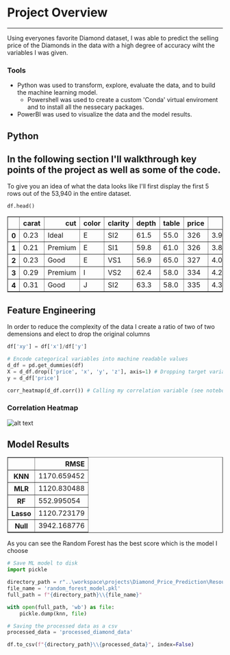 # Project Overview
---
Using everyones favorite Diamond dataset, I was able to predict the selling price of the Diamonds in the data with a high degree of accuracy wiht the variables I was given. 
### Tools
- Python was used to transform, explore, evaluate the data, and to build the machine learning model.
  - Powershell was used to create a custom 'Conda' virtual enviroment and to install all the nessecary packages.
- PowerBI was used to visualize the data and the model results.
## Python
In the following section I'll walkthrough key points of the project as well as some of the code.
---
To give you an idea of what the data looks like I'll first display the first 5 rows out of the 53,940 in the entire dataset.
```python
df.head()
```
<table border="1" class="dataframe">
  <thead>
    <tr style="text-align: right;">
      <th></th>
      <th>carat</th>
      <th>cut</th>
      <th>color</th>
      <th>clarity</th>
      <th>depth</th>
      <th>table</th>
      <th>price</th>
      <th>x</th>
      <th>y</th>
      <th>z</th>
    </tr>
  </thead>
  <tbody>
    <tr>
      <th>0</th>
      <td>0.23</td>
      <td>Ideal</td>
      <td>E</td>
      <td>SI2</td>
      <td>61.5</td>
      <td>55.0</td>
      <td>326</td>
      <td>3.95</td>
      <td>3.98</td>
      <td>2.43</td>
    </tr>
    <tr>
      <th>1</th>
      <td>0.21</td>
      <td>Premium</td>
      <td>E</td>
      <td>SI1</td>
      <td>59.8</td>
      <td>61.0</td>
      <td>326</td>
      <td>3.89</td>
      <td>3.84</td>
      <td>2.31</td>
    </tr>
    <tr>
      <th>2</th>
      <td>0.23</td>
      <td>Good</td>
      <td>E</td>
      <td>VS1</td>
      <td>56.9</td>
      <td>65.0</td>
      <td>327</td>
      <td>4.05</td>
      <td>4.07</td>
      <td>2.31</td>
    </tr>
    <tr>
      <th>3</th>
      <td>0.29</td>
      <td>Premium</td>
      <td>I</td>
      <td>VS2</td>
      <td>62.4</td>
      <td>58.0</td>
      <td>334</td>
      <td>4.20</td>
      <td>4.23</td>
      <td>2.63</td>
    </tr>
    <tr>
      <th>4</th>
      <td>0.31</td>
      <td>Good</td>
      <td>J</td>
      <td>SI2</td>
      <td>63.3</td>
      <td>58.0</td>
      <td>335</td>
      <td>4.34</td>
      <td>4.35</td>
      <td>2.75</td>
    </tr>
  </tbody>
</table>
</div>

## Feature Engineering
In order to reduce the complexity of the data I create a ratio of two of two demensions and elect to drop the original columns
```Python
df['xy'] = df['x']/df['y'] 

# Encode categorical variables into machine readable values
d_df = pd.get_dummies(df)
X = d_df.drop(['price', 'x', 'y', 'z'], axis=1) # Dropping target variable & highly correlated columns
y = d_df['price']

corr_heatmap(d_df.corr()) # Calling my correlation variable (see notebook)

```
### Correlation Heatmap
![alt text](correlation_heatmap)

## Model Results
<div>

<table border="1" class="dataframe">
  <thead>
    <tr style="text-align: right;">
      <th></th>
      <th>RMSE</th>
    </tr>
  </thead>
  <tbody>
    <tr>
      <th>KNN</th>
      <td>1170.659452</td>
    </tr>
    <tr>
      <th>MLR</th>
      <td>1120.830488</td>
    </tr>
    <tr>
      <th>RF</th>
      <td>552.995054</td>
    </tr>
    <tr>
      <th>Lasso</th>
      <td>1120.723179</td>
    </tr>
    <tr>
      <th>Null</th>
      <td>3942.168776</td>
    </tr>
  </tbody>
</table>
</div>

As you can see the Random Forest has the best score which is the model I choose
```Python
# Save ML model to disk
import pickle

directory_path = r"..\workspace\projects\Diamond_Price_Prediction\Resources"
file_name = 'random_forest_model.pkl'
full_path = f"{directory_path}\\{file_name}"

with open(full_path, 'wb') as file:
    pickle.dump(knn, file)

# Saving the processed data as a csv
processed_data = 'processed_diamond_data'

df.to_csv(f"{directory_path}\\{processed_data}", index=False)
```

